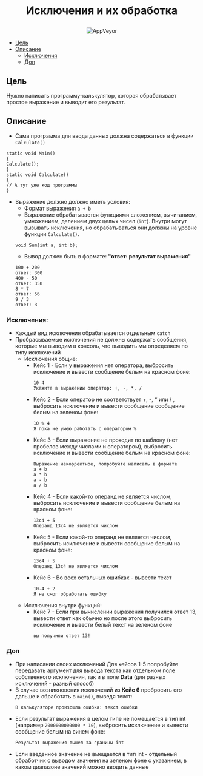 # <p align="center">Исключения и их обработка
<p align="center">
<img alt="AppVeyor" src="https://img.shields.io/badge/Csharp-.NET 6.0-blue">

* [Цель](#цель)
* [Описание](#описание)
  * [Исключения](#исключения)
  * [Доп](#доп)
  
## Цель
Нужно написать программу-калькулятор, которая обрабатывает простое выражение и выводит его результат.
## Описание
- Сама программа для ввода данных должна содержаться в функции `Calculate()`
```
static void Main()
{
Calculate();
}
static void Calculate()
{
// А тут уже код программы
}
```
- Выражение должно должно иметь условия:
  - Формат выражения `a + b`
  - Выражение обрабатывается функциями сложением, вычитанием, умножением, делением двух целых чисел (`int`). Внутри могут вызывать исключения, но обрабатываться они должны на уровне функции `Calculate()`.
  ```
  void Sum(int a, int b);
  ```
  - Вывод должен быть в формате: **"ответ: результат выражения"**
  ```
  100 + 200
  ответ: 300
  400 - 50
  ответ: 350
  8 * 7
  ответ: 56
  9 / 3
  ответ: 3
  ```
### Исключения:
- Каждый вид исключения обрабатывается отдельным `catch`
- Пробрасываемые исключения не должны содержать сообщения, которые мы выводим в консоль, что выводить мы определяем по типу исключений
  - Исключения общие:
    - Кейс 1 - Если у выражения нет оператора, выбросить исключение и вывести сообщение белым на красном фоне:
      ```
      10 4
      Укажите в выражении оператор: +, -, *, /
      ```
    - Кейс 2 - Если оператор не соответствует +, -, * или / , выбросить исключение и вывести сообщение сообщение белым на зеленом фоне:
      ```
      10 % 4
      Я пока не умею работать с оператором %
      ```
    - Кейс 3 - Если выражение не проходит по шаблону (нет пробелов между числами и оператором), выбросить исключение и вывести сообщение белым на красном фоне:
      ```
      Выражение некорректное, попробуйте написать в формате
      a + b
      a * b
      a - b
      a / b
      ```
    - Кейс 4 - Если какой-то операнд не является числом, выбросить исключение и вывести сообщение белым на красном фоне:
      ```
      13c4 + 5
      Операнд 13c4 не является числом
      ```
    - Кейс 5 - Если какой-то операнд не является числом, выбросить исключение и вывести сообщение белым на красном фоне:
      ```
      13c4 + 5
      Операнд 13c4 не является числом
      ```
    - Кейс 6 - Во всех остальных ошибках - вывести текст
      ```
      10.4 + 2
      Я не смог обработать ошибку
      ```
  - Исключения внутри функций:
    - Кейс 7 - Если при вычислении выражения получился ответ 13, вывести ответ как обычно но после этого выбросить исключение и вывести белый текст на зеленом фоне
      ```
      вы получили ответ 13!
      ```
### Доп
- При написании своих исключений Для кейсов 1-5 попробуйте передавать аргумент для вывода текста как отдельном поле собственного исключения, так и в поле **Data** (для разных исключений - разный способ)
- В случае возникновения исключений из **Кейс 6** пробросить его дальше и обработать в `main()`, выведя текст:
  ```
  В калькуляторе произошла ошибка: текст ошибки
  ```
- Если результат выражения в целом типе не помещается в тип int (например `2000000000000 * 10`), выбросить исключение и вывести сообщение белым на синем фоне:
  ```
  Результат выражения вышел за границы int
  ```
- Если введенное значение не вмещается в тип int - отдельный обработчик с выводом значения на зеленом фоне с указанием, в каком диапазоне значений можно вводить данные
  ```
  
  ```
